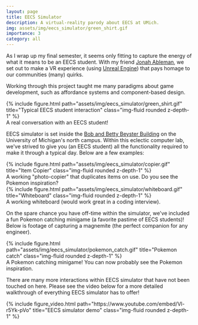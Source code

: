 ```yaml
---
layout: page
title: EECS Simulator
description: A virtual-reality parody about EECS at UMich.
img: assets/img/eecs_simulator/green_shirt.gif
importance: 3
category: all
---
```


As I wrap up my final semester, it seems only fitting to capture the energy of what it means to be an EECS student. With my friend [Jonah Ableman](https://www.linkedin.com/in/jonah-ableman/), we set out to make a VR experience (using [Unreal Engine](https://www.unrealengine.com/en-US)) that pays homage to our communities (many) quirks.

Working through this project taught me many paradigms about game development, such as affordance systems and component-based design.

<div class="row justify-content-center">
    <div class="col-8 mt-3 mt-md-0">
        {% include figure.html path="assets/img/eecs_simulator/green_shirt.gif" title="Typical EECS student interaction" class="img-fluid rounded z-depth-1" %}
    </div>
</div>
<div class="caption">
    A real conversation with an EECS student!
</div>

EECS simulator is set inside the [Bob and Betty Beyster Building](https://cse.engin.umich.edu/about/beyster-building/) on the University of Michigan's north campus. Within this eclectic computer lab, we've strived to give you (an EECS student) all the functionality required to make it through a typical day. Below are a few examples:

<div class="row justify-content-center">
    <div class="col-8 mt-3 mt-md-0">
        {% include figure.html path="assets/img/eecs_simulator/copier.gif" title="Item Copier" class="img-fluid rounded z-depth-1" %}
    </div>
</div>
<div class="caption">
    A working "photo-copier" that duplicates items on use. Do you see the Pokemon inspiration?
</div>

<div class="row justify-content-center">
    <div class="col-8 mt-3 mt-md-0">
        {% include figure.html path="assets/img/eecs_simulator/whiteboard.gif" title="Whiteboard" class="img-fluid rounded z-depth-1" %}
    </div>
</div>
<div class="caption">
    A working whiteboard (would work great in a coding interview).
</div>

On the spare chance you have off-time within the simulator, we've included a fun Pokemon catching minigame (a favorite pastime of EECS students)! Below is footage of capturing a magnemite (the perfect companion for any engineer). 

<div class="row justify-content-center">
    <div class="col-8 mt-3 mt-md-0">
        {% include figure.html path="assets/img/eecs_simulator/pokemon_catch.gif" title="Pokemon catch" class="img-fluid rounded z-depth-1" %}
    </div>
</div>
<div class="caption">
    A Pokemon catching minigame! You can now probably see the Pokemon inspiration.
</div>

There are many more interactions within EECS simulator that have not been touched on here. Please see the video below for a more detailed walkthrough of everything EECS simulator has to offer!

<div class="row justify-content-center">
    <div class="col-8 mt-3 mt-md-0">
        {% include figure_video.html path="https://www.youtube.com/embed/Vl-r5Yk-pVo" title="EECS simulator demo" class="img-fluid rounded z-depth-1" %}
    </div>
</div>